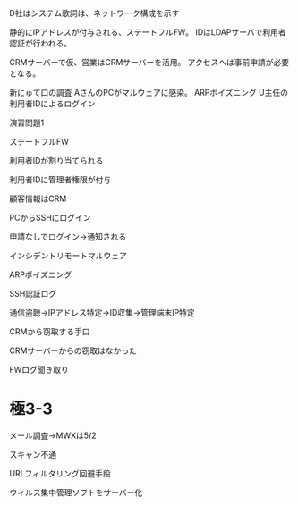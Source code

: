 D社はシステム歌詞は、ネットワーク構成を示す

静的にIPアドレスが付与される、ステートフルFW。
IDはLDAPサーバで利用者認証が行われる。

CRMサーバーで仮、営業はCRMサーバーを活用。
アクセスへは事前申請が必要となる。

新にゅて口の調査
AさんのPCがマルウェアに感染。
ARPポイズニング
U主任の利用者IDによるログイン

演習問題1

ステートフルFW

利用者IDが割り当てられる

利用者IDに管理者権限が付与

顧客情報はCRM

PCからSSHにログイン

申請なしでログイン→通知される

インシデントリモートマルウェア

ARPポイズニング

SSH認証ログ

通信盗聴→IPアドレス特定→ID収集→管理端末IP特定

CRMから窃取する手口

CRMサーバーからの窃取はなかった

FWログ聞き取り


# 極3-3

メール調査→MWXは5/2

スキャン不通

URLフィルタリング回避手段

ウィルス集中管理ソフトをサーバー化
